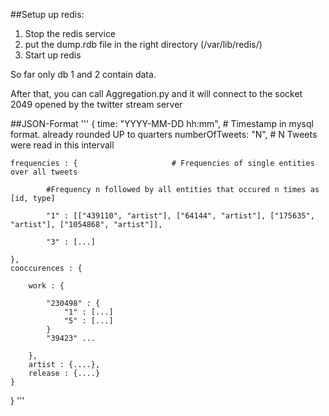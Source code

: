 
##Setup up redis:

 1. Stop the redis service
 2. put the dump.rdb file in the right directory (/var/lib/redis/)
 3. Start up redis

 So far only db 1 and 2 contain data.

 After that, you can call Aggregation.py and it will connect to the socket 2049 opened by the twitter stream server


##JSON-Format
'''
{
	time: "YYYY-MM-DD hh:mm",   	# Timestamp in mysql format. already rounded UP to quarters
	numberOfTweets: "N", 				# N Tweets were read in this intervall

	frequencies : {        				# Frequencies of single entities over all tweets

			#Frequency n followed by all entities that occured n times as [id, type]

			"1" : [["439110", "artist"], ["64144", "artist"], ["175635", "artist"], ["1054868", "artist"]],

			"3" : [...]

	},
	cooccurences : {

		work : {

			"230498" : {
				"1" : [...]
				"5" : [...]
			}
			"39423" ...

		},
		artist : {....},
		release : {....}
	}
}
'''
